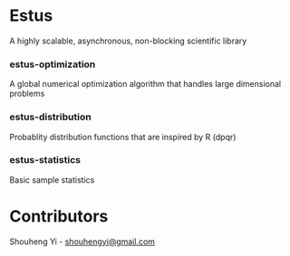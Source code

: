 # Estus
A highly scalable, asynchronous, non-blocking scientific library

### estus-optimization
A global numerical optimization algorithm that handles large dimensional problems

### estus-distribution
Probablity distribution functions that are inspired by R (dpqr)

### estus-statistics
Basic sample statistics

# Contributors
Shouheng Yi - shouhengyi@gmail.com
